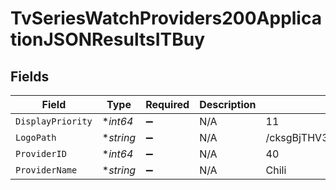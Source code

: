 # TvSeriesWatchProviders200ApplicationJSONResultsITBuy


## Fields

| Field                            | Type                             | Required                         | Description                      | Example                          |
| -------------------------------- | -------------------------------- | -------------------------------- | -------------------------------- | -------------------------------- |
| `DisplayPriority`                | **int64*                         | :heavy_minus_sign:               | N/A                              | 11                               |
| `LogoPath`                       | **string*                        | :heavy_minus_sign:               | N/A                              | /cksgBjTHV3rzAVaO2zUyS1mH4Ke.jpg |
| `ProviderID`                     | **int64*                         | :heavy_minus_sign:               | N/A                              | 40                               |
| `ProviderName`                   | **string*                        | :heavy_minus_sign:               | N/A                              | Chili                            |